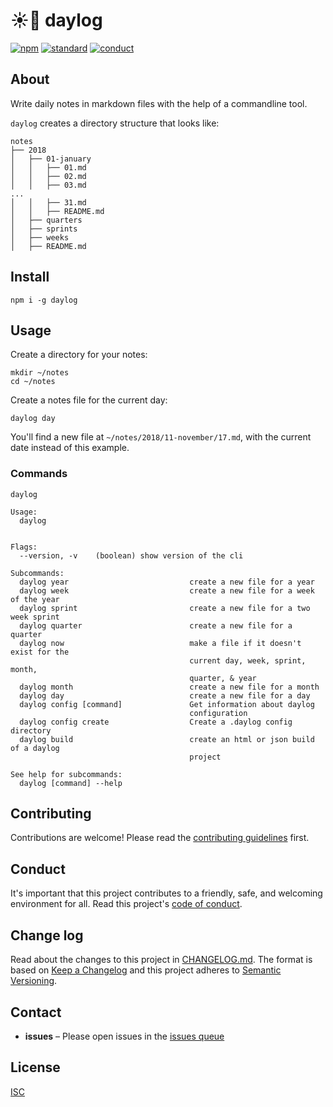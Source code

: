 # ☀️📝 daylog

[![npm][npm-image]][npm-url]
[![standard][standard-image]][standard-url]
[![conduct][conduct]][conduct-url]

[npm-image]: https://img.shields.io/npm/v/daylog.svg?style=flat-square
[npm-url]: https://www.npmjs.com/package/daylog
[standard-image]: https://img.shields.io/badge/code%20style-standard-brightgreen.svg?style=flat-square
[standard-url]: http://npm.im/standard
[conduct]: https://img.shields.io/badge/code%20of%20conduct-contributor%20covenant-green.svg?style=flat-square
[conduct-url]: CODE_OF_CONDUCT.md

## About

Write daily notes in markdown files with the help of a commandline tool.

`daylog` creates a directory structure that looks like:

```console
notes
├── 2018
│   ├── 01-january
│   │   ├── 01.md
│   │   ├── 02.md
│   │   ├── 03.md
...
│   │   ├── 31.md
│   │   ├── README.md
│   ├── quarters
│   ├── sprints
│   ├── weeks
│   ├── README.md
```

## Install

```console
npm i -g daylog
```

## Usage

Create a directory for your notes:

```console
mkdir ~/notes
cd ~/notes
```

Create a notes file for the current day:

```console
daylog day
```

You'll find a new file at `~/notes/2018/11-november/17.md`, with the current date instead of this example.

### Commands

```console
daylog 

Usage:
  daylog                                


Flags:
  --version, -v    (boolean) show version of the cli

Subcommands:
  daylog year                           create a new file for a year
  daylog week                           create a new file for a week of the year
  daylog sprint                         create a new file for a two week sprint
  daylog quarter                        create a new file for a quarter
  daylog now                            make a file if it doesn't exist for the
                                        current day, week, sprint, month,
                                        quarter, & year
  daylog month                          create a new file for a month
  daylog day                            create a new file for a day
  daylog config [command]               Get information about daylog
                                        configuration
  daylog config create                  Create a .daylog config directory
  daylog build                          create an html or json build of a daylog
                                        project

See help for subcommands:
  daylog [command] --help
```

## Contributing

Contributions are welcome! Please read the [contributing guidelines](CONTRIBUTING.md) first.

## Conduct

It's important that this project contributes to a friendly, safe, and welcoming environment for all. Read this project's [code of conduct](CODE_OF_CONDUCT.md).

## Change log

Read about the changes to this project in [CHANGELOG.md](CHANGELOG.md). The format is based on [Keep a Changelog](http://keepachangelog.com/) and this project adheres to [Semantic Versioning](http://semver.org/).

## Contact

- **issues** – Please open issues in the [issues queue](https://github.com/daylog/daylog/issues)

## License

[ISC](LICENSE.md)
